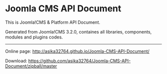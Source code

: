 Joomla CMS API Document
=======================

This is Joomla!CMS & Platform API Document.

Generated from Joomla!CMS 3.2.0, containes all libraries, components, modules and plugins codes.

-----

Online page: http://asika32764.github.io/Joomla-CMS-API-Document/

Download: https://github.com/asika32764/Joomla-CMS-API-Document/zipball/master
